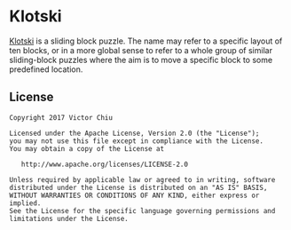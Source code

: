 # Klotski

[Klotski](https://en.wikipedia.org/wiki/Klotski) is a sliding block puzzle. The name may refer to a specific layout of ten blocks, or in a more global sense to refer to a whole group of similar sliding-block puzzles where the aim is to move a specific block to some predefined location.

License
-------

    Copyright 2017 Victor Chiu

    Licensed under the Apache License, Version 2.0 (the "License");
    you may not use this file except in compliance with the License.
    You may obtain a copy of the License at

       http://www.apache.org/licenses/LICENSE-2.0

    Unless required by applicable law or agreed to in writing, software
    distributed under the License is distributed on an "AS IS" BASIS,
    WITHOUT WARRANTIES OR CONDITIONS OF ANY KIND, either express or implied.
    See the License for the specific language governing permissions and
    limitations under the License.
